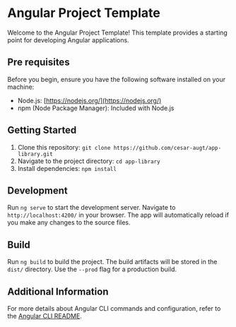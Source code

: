 # Angular Project Template

Welcome to the Angular Project Template! This template provides a starting point for developing Angular applications.

## Pre requisites

Before you begin, ensure you have the following software installed on your machine:

- Node.js: [https://nodejs.org/](https://nodejs.org/)
- npm (Node Package Manager): Included with Node.js

## Getting Started

1. Clone this repository: `git clone https://github.com/cesar-augt/app-library.git`
2. Navigate to the project directory: `cd app-library`
3. Install dependencies: `npm install`

## Development

Run `ng serve` to start the development server. Navigate to `http://localhost:4200/` in your browser. The app will automatically reload if you make any changes to the source files.

## Build

Run `ng build` to build the project. The build artifacts will be stored in the `dist/` directory. Use the `--prod` flag for a production build.

## Additional Information

For more details about Angular CLI commands and configuration, refer to the [Angular CLI README](https://github.com/angular/angular-cli/blob/master/README.md).
